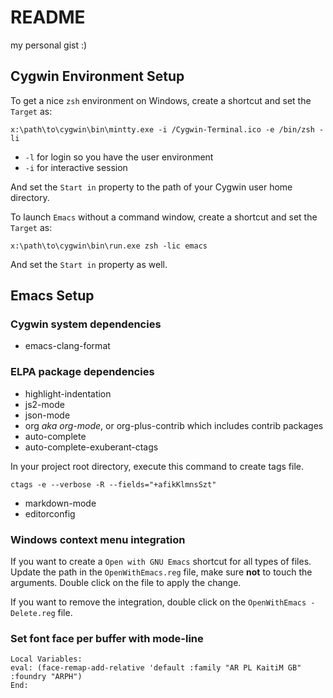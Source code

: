 # README #

my personal gist :)

## Cygwin Environment Setup

To get a nice `zsh` environment on Windows, create a shortcut and set the `Target` as:

    x:\path\to\cygwin\bin\mintty.exe -i /Cygwin-Terminal.ico -e /bin/zsh -li
    
- `-l` for login so you have the user environment
- `-i` for interactive session

And set the `Start in` property to the path of your Cygwin user home directory.

To launch `Emacs` without a command window, create a shortcut and set the `Target` as:

    x:\path\to\cygwin\bin\run.exe zsh -lic emacs

And set the `Start in` property as well.

## Emacs Setup

### Cygwin system dependencies

  - emacs-clang-format

### ELPA package dependencies

  - highlight-indentation
  - js2-mode
  - json-mode
  - org *aka org-mode*, or org-plus-contrib which includes contrib packages
  - auto-complete
  - auto-complete-exuberant-ctags

  In your project root directory, execute this command to create tags file.

  `ctags -e --verbose -R --fields="+afikKlmnsSzt"`

  - markdown-mode
  - editorconfig

### Windows context menu integration

If you want to create a `Open with GNU Emacs` shortcut for all types
of files. Update the path in the `OpenWithEmacs.reg` file, make sure
**not** to touch the arguments. Double click on the file to apply the
change.

If you want to remove the integration, double click on the
`OpenWithEmacs - Delete.reg` file.

### Set font face per buffer with mode-line

    Local Variables:
    eval: (face-remap-add-relative 'default :family "AR PL KaitiM GB" :foundry "ARPH")
    End:
